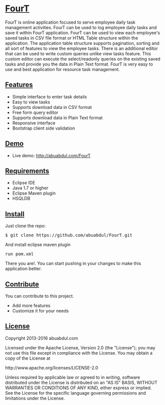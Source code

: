 <h1 id="fourt"><a href="#fourt" class="anchor">FourT</a></h1>

<p> FourT is online application focused to serve employee daily task management activities. FourT can be used to log employee daily tasks and save it within FourT application. FourT can be used to view each employee's saved tasks in CSV file format or HTML Table structure within the application. The application table structure supports pagination, sorting and all sort of features to view the employee tasks. There is an additional editor that can be used to write custom queries unlike view tasks feature. This custom editor can execute the select/readonly queries on the existing saved tasks and provide you the data in Plain Text format. FourT is very easy to use and best application for resource task management.</p>

<h2 id="features"><a href="#features" class="anchor">Features</a></h2>

<ul>
<li>Simple interface to enter task details</li>
<li>Easy to view tasks</li>
<li>Supports download data in CSV format</li>
<li>Free form query editor</li>
<li>Supports download data in Plain Text format</li>
<li>Responsive interface</li>
<li>Bootstrap client side validation</li>
</ul>


<h2 id="demo"><a href="#demo" class="anchor">Demo</a></h2>

<ul>
<li>Live demo: <a href="http://abuabdul.com/FourT">http://abuabdul.com/FourT</a></li>
</ul>


<h2 id="requirements"><a href="#requirements" class="anchor">Requirements</a></h2>

<ul>
<li>Eclipse IDE</li>
<li>Java 1.7 or higher</li>
<li>Eclipse Maven plugin</li>
<li>HSQLDB</li>
</ul>


<h2 id="install"><a href="#install" class="anchor">Install</a></h2>

<p>Just clone the repo:</p>

<pre class="no-highlight">$ git clone https://github.com/abuabdul/FourT.git</pre>


<p>And install eclipse maven plugin</p>

<pre class="no-highlight">run pom.xml</pre>


<p>There you are!. You can start pushing in your changes to make this application better.</p>

<h2 id="contribute"><a href="#contribute" class="anchor">Contribute</a></h2>

<p>You can contribute to this project.</p>

<ul>
<li>Add more features</li>
<li>Customize it for your needs</li>
</ul>


<h2 id="license"><a href="#license" class="anchor">License</a></h2>

<p>Copyright 2013-2016 abuabdul.com</p>

<p>Licensed under the Apache License, Version 2.0 (the "License");
you may not use this file except in compliance with the License.
You may obtain a copy of the License at</p>

<p> http://www.apache.org/licenses/LICENSE-2.0</p>

<p>Unless required by applicable law or agreed to in writing, software
distributed under the License is distributed on an "AS IS" BASIS,
WITHOUT WARRANTIES OR CONDITIONS OF ANY KIND, either express or implied.
See the License for the specific language governing permissions and
limitations under the License.</p>

